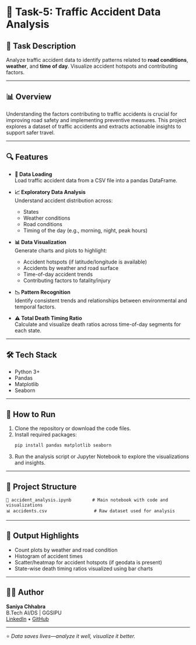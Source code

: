 # 🚗 Task-5: Traffic Accident Data Analysis

## 📝 Task Description
Analyze traffic accident data to identify patterns related to **road conditions**, **weather**, and **time of day**. Visualize accident hotspots and contributing factors.

---

## 📊 Overview
Understanding the factors contributing to traffic accidents is crucial for improving road safety and implementing preventive measures. This project explores a dataset of traffic accidents and extracts actionable insights to support safer travel.

---

## 🔍 Features

- **📂 Data Loading**  
  Load traffic accident data from a CSV file into a pandas DataFrame.

- **📈 Exploratory Data Analysis**  
  Understand accident distribution across:
  - States
  - Weather conditions
  - Road conditions
  - Timing of the day (e.g., morning, night, peak hours)

- **📊 Data Visualization**  
  Generate charts and plots to highlight:
  - Accident hotspots (if latitude/longitude is available)
  - Accidents by weather and road surface
  - Time-of-day accident trends
  - Contributing factors to fatality/injury

- **📉 Pattern Recognition**  
  Identify consistent trends and relationships between environmental and temporal factors.

- **⚠️ Total Death Timing Ratio**  
  Calculate and visualize death ratios across time-of-day segments for each state.

---

## 🛠️ Tech Stack

- Python 3+
- Pandas
- Matplotlib
- Seaborn

---

## 🚀 How to Run

1. Clone the repository or download the code files.
2. Install required packages:
   ```bash
   pip install pandas matplotlib seaborn
   ```
3. Run the analysis script or Jupyter Notebook to explore the visualizations and insights.

---

## 📁 Project Structure

```
📄 accident_analysis.ipynb        # Main notebook with code and visualizations
📊 accidents.csv                  # Raw dataset used for analysis
```

---

## 📌 Output Highlights

- Count plots by weather and road condition
- Histogram of accident times
- Scatter/heatmap for accident hotspots (if geodata is present)
- State-wise death timing ratios visualized using bar charts

---

## 👩‍💻 Author

**Saniya Chhabra**  
B.Tech AI/DS | GGSIPU  
[LinkedIn](https://www.linkedin.com/in/saniya-chhabra) • [GitHub](https://github.com/saniyachhabra)

---

⭐ *Data saves lives—analyze it well, visualize it better.*
